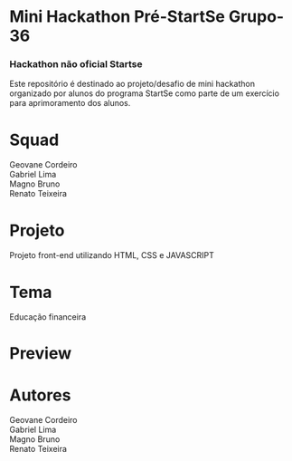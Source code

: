 # Mini Hackathon Pré-StartSe Grupo-36

### Hackathon não oficial Startse
Este repositório é destinado ao projeto/desafio de mini hackathon organizado por alunos do programa StartSe como parte de um exercício para aprimoramento dos alunos.

# Squad
Geovane Cordeiro <br>
Gabriel Lima <br>
Magno Bruno <br>
Renato Teixeira <br>

# Projeto
Projeto front-end utilizando HTML, CSS e JAVASCRIPT

# Tema
Educação financeira

# Preview

# Autores
Geovane Cordeiro <br>
Gabriel Lima <br>
Magno Bruno <br>
Renato Teixeira <br>
